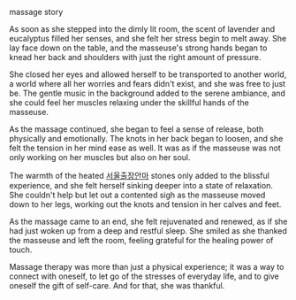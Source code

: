 massage story

As soon as she stepped into the dimly lit room, the scent of lavender and eucalyptus filled her senses, and she felt her stress begin to melt away. She lay face down on the table, and the masseuse's strong hands began to knead her back and shoulders with just the right amount of pressure.

She closed her eyes and allowed herself to be transported to another world, a world where all her worries and fears didn't exist, and she was free to just be. The gentle music in the background added to the serene ambiance, and she could feel her muscles relaxing under the skillful hands of the masseuse.

As the massage continued, she began to feel a sense of release, both physically and emotionally. The knots in her back began to loosen, and she felt the tension in her mind ease as well. It was as if the masseuse was not only working on her muscles but also on her soul.

The warmth of the heated <a href="https://www.rolanmas.com/seoul" target="_blank">서울출장안마</a> stones only added to the blissful experience, and she felt herself sinking deeper into a state of relaxation. She couldn't help but let out a contented sigh as the masseuse moved down to her legs, working out the knots and tension in her calves and feet.

As the massage came to an end, she felt rejuvenated and renewed, as if she had just woken up from a deep and restful sleep. She smiled as she thanked the masseuse and left the room, feeling grateful for the healing power of touch.

Massage therapy was more than just a physical experience; it was a way to connect with oneself, to let go of the stresses of everyday life, and to give oneself the gift of self-care. And for that, she was thankful.

